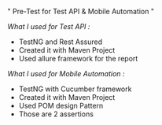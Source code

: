 
" Pre-Test for Test API & Mobile Automation " 


*What I used for Test API :*
- TestNG and Rest Assured
- Created it with Maven Project
- Used allure framework for the report


*What I used for Mobile Automation :*
- TestNG with Cucumber framework
- Created it with Maven Project
- Used POM design Pattern
- Those are 2 assertions
